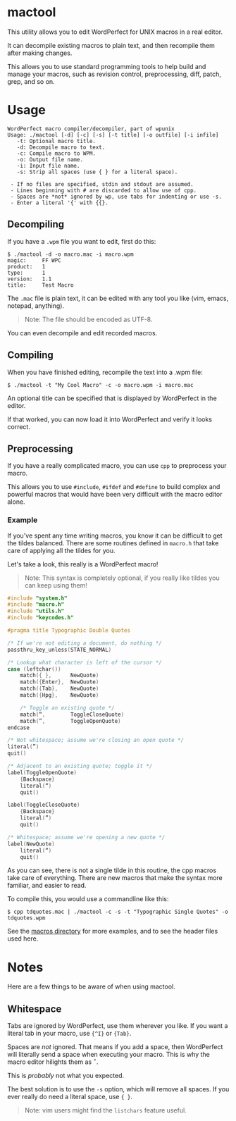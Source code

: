 # mactool

This utility allows you to edit WordPerfect for UNIX macros in a real editor.

It can decompile existing macros to plain text, and then recompile them after
making changes.

This allows you to use standard programming tools to help build and manage your
macros, such as revision control, preprocessing, diff, patch, grep, and so on.

# Usage

```
WordPerfect macro compiler/decompiler, part of wpunix
Usage: ./mactool [-d] [-c] [-s] [-t title] [-o outfile] [-i infile]
   -t: Optional macro title.
   -d: Decompile macro to text.
   -c: Compile macro to WPM.
   -o: Output file name.
   -i: Input file name.
   -s: Strip all spaces (use { } for a literal space).

 - If no files are specified, stdin and stdout are assumed.
 - Lines beginning with # are discarded to allow use of cpp.
 - Spaces are *not* ignored by wp, use tabs for indenting or use -s.
 - Enter a literal '{' with {{}.

```

## Decompiling

If you have a `.wpm` file you want to edit, first do this:

```
$ ./mactool -d -o macro.mac -i macro.wpm
magic:     FF WPC
product:   1
type:      1
version:   1.1
title:     Test Macro
```

The `.mac` file is plain text, it can be edited with any tool you like (vim,
emacs, notepad, anything).

> Note: The file should be encoded as UTF-8.

You can even decompile and edit recorded macros.

## Compiling

When you have finished editing, recompile the text into a .wpm file:

```
$ ./mactool -t "My Cool Macro" -c -o macro.wpm -i macro.mac
```

An optional title can be specified that is displayed by WordPerfect in the editor.

If that worked, you can now load it into WordPerfect and verify it looks correct.

## Preprocessing

If you have a really complicated macro, you can use `cpp` to preprocess your
macro.

This allows you to use `#include`, `#ifdef` and `#define` to build complex and
powerful macros that would have been very difficult with the macro editor alone.

### Example

If you've spent any time writing macros, you know it can be difficult to get
the tildes balanced. There are some routines defined in `macro.h` that take
care of applying all the tildes for you.

Let's take a look, this really is a WordPerfect macro!

> Note: This syntax is completely optional, if you really like tildes you can keep using them!

```cpp
#include "system.h"
#include "macro.h"
#include "utils.h"
#include "keycodes.h"

#pragma title Typographic Double Quotes

/* If we're not editing a document, do nothing */
passthru_key_unless(STATE_NORMAL)

/* Lookup what character is left of the cursor */
case (leftchar())
    match({ },      NewQuote)
    match({Enter},  NewQuote)
    match({Tab},    NewQuote)
    match({Hpg},    NewQuote)

    /* Toggle an existing quote */
    match(“,        ToggleCloseQuote)
    match(”,        ToggleOpenQuote)
endcase

/* Not whitespace; assume we're closing an open quote */
literal(”)
quit()

/* Adjacent to an existing quote; toggle it */
label(ToggleOpenQuote)
    {Backspace}
    literal(“)
    quit()

label(ToggleCloseQuote)
    {Backspace}
    literal(”)
    quit()

/* Whitespace; assume we're opening a new quote */
label(NewQuote)
    literal(“)
    quit()

```

As you can see, there is not a single tilde in this routine, the cpp macros
take care of everything. There are new macros that make the syntax more
familiar, and easier to read.

To compile this, you would use a commandline like this:

```
$ cpp tdquotes.mac | ./mactool -c -s -t "Typographic Single Quotes" -o tdquotes.wpm
```

See the [macros
directory](https://github.com/taviso/wpunix/tree/main/macro/macros) for more
examples, and to see the header files used here.

# Notes

Here are a few things to be aware of when using mactool.

## Whitespace

Tabs are ignored by WordPerfect, use them wherever you like. If you want a
literal tab in your macro, use `{^I}` or `{Tab}`.

Spaces are *not* ignored. That means if you add a space, then WordPerfect will
literally send a space when executing your macro. This is why the macro editor
hilights them as `˚`.

This is *probably* not what you expected.

The best solution is to use the `-s` option, which will remove all spaces. If
you ever really do need a literal space, use `{ }`.

> Note: vim users might find the `listchars` feature useful.


